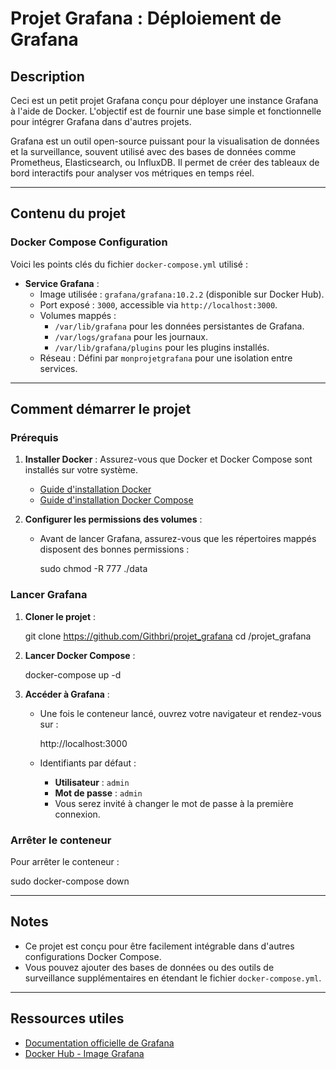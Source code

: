 # Projet Grafana : Déploiement de Grafana

## Description
Ceci est un petit projet Grafana conçu pour déployer une instance Grafana à l'aide de Docker. L'objectif est de fournir une base simple et fonctionnelle pour intégrer Grafana dans d'autres projets. 

Grafana est un outil open-source puissant pour la visualisation de données et la surveillance, souvent utilisé avec des bases de données comme Prometheus, Elasticsearch, ou InfluxDB. Il permet de créer des tableaux de bord interactifs pour analyser vos métriques en temps réel.

---

## Contenu du projet

### Docker Compose Configuration
Voici les points clés du fichier `docker-compose.yml` utilisé :

- **Service Grafana** :
  - Image utilisée : `grafana/grafana:10.2.2` (disponible sur Docker Hub).
  - Port exposé : `3000`, accessible via `http://localhost:3000`.
  - Volumes mappés :
    - `/var/lib/grafana` pour les données persistantes de Grafana.
    - `/var/logs/grafana` pour les journaux.
    - `/var/lib/grafana/plugins` pour les plugins installés.
  - Réseau : Défini par `monprojetgrafana` pour une isolation entre services.

---

## Comment démarrer le projet

### Prérequis
1. **Installer Docker** :
   Assurez-vous que Docker et Docker Compose sont installés sur votre système.
   - [Guide d'installation Docker](https://docs.docker.com/get-docker/)
   - [Guide d'installation Docker Compose](https://docs.docker.com/compose/install/)

2. **Configurer les permissions des volumes** :
   - Avant de lancer Grafana, assurez-vous que les répertoires mappés disposent des bonnes permissions :
     
     sudo chmod -R 777 ./data
    

### Lancer Grafana
1. **Cloner le projet** :

   git clone https://github.com/Githbri/projet_grafana
   cd /projet_grafana


2. **Lancer Docker Compose** :

   docker-compose up -d


3. **Accéder à Grafana** :
   - Une fois le conteneur lancé, ouvrez votre navigateur et rendez-vous sur :
     
     http://localhost:3000
     
   - Identifiants par défaut :
     - **Utilisateur** : `admin`
     - **Mot de passe** : `admin`
     - Vous serez invité à changer le mot de passe à la première connexion.

### Arrêter le conteneur
Pour arrêter le conteneur :

sudo docker-compose down


---

## Notes
- Ce projet est conçu pour être facilement intégrable dans d'autres configurations Docker Compose.
- Vous pouvez ajouter des bases de données ou des outils de surveillance supplémentaires en étendant le fichier `docker-compose.yml`.

---

## Ressources utiles
- [Documentation officielle de Grafana](https://grafana.com/docs/)
- [Docker Hub - Image Grafana](https://hub.docker.com/r/grafana/grafana)

